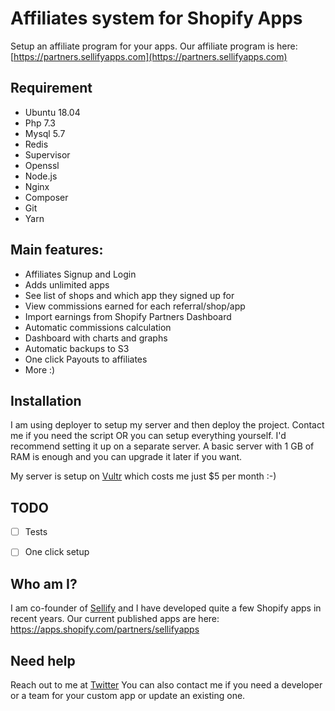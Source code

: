 # Affiliates system for Shopify Apps

Setup an affiliate program for your apps. Our affiliate program is here: [https://partners.sellifyapps.com](https://partners.sellifyapps.com)

## Requirement
- Ubuntu 18.04
- Php 7.3
- Mysql 5.7
- Redis
- Supervisor
- Openssl
- Node.js
- Nginx
- Composer
- Git
- Yarn

## Main features:

- Affiliates Signup and Login
- Adds unlimited apps
- See list of shops and which app they signed up for
- View commissions earned for each referral/shop/app
- Import earnings from Shopify Partners Dashboard
- Automatic commissions calculation
- Dashboard with charts and graphs
- Automatic backups to S3
- One click Payouts to affiliates
- More :)


## Installation
I am using deployer to setup my server and then deploy the project. Contact me if you need the script OR you can setup everything yourself. I'd recommend setting it up on a separate server. A basic server with 1 GB of RAM is enough and you can upgrade it later if you want.  

My server is setup on [Vultr](https://www.vultr.com/?ref=7224448) which costs me just $5 per month :-)

## TODO
- [ ] Tests
- [ ] One click setup


## Who am I?
I am co-founder of [Sellify](https://sellify.dev) and I have developed quite a few Shopify apps in recent years. Our current published apps are here: https://apps.shopify.com/partners/sellifyapps


## Need help
Reach out to me at [Twitter](https://www.twitter.com/nivesh_saharan)
You can also contact me if you need a developer or a team for your custom app or update an existing one.
